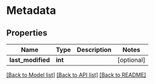# Metadata

## Properties
Name | Type | Description | Notes
------------ | ------------- | ------------- | -------------
**last_modified** | **int** |  | [optional] 

[[Back to Model list]](../README.md#documentation-for-models) [[Back to API list]](../README.md#documentation-for-api-endpoints) [[Back to README]](../README.md)


